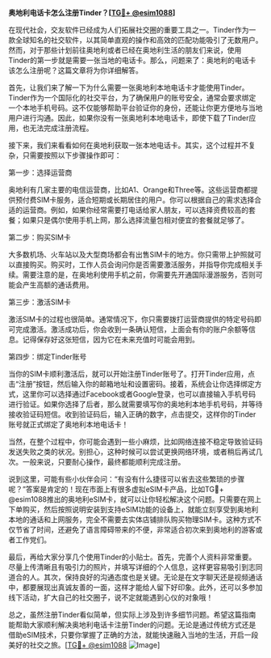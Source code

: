 **奥地利电话卡怎么注册Tinder？[[TG💪+ @esim1088](https://t.me/s/esim1088)]**

在现代社会，交友软件已经成为人们拓展社交圈的重要工具之一。Tinder作为一款全球知名的社交软件，以其简单直观的操作和高效的匹配功能吸引了无数用户。然而，对于那些计划前往奥地利或者已经在奥地利生活的朋友们来说，使用Tinder的第一步就是需要一张当地的电话卡。那么，问题来了：奥地利的电话卡该怎么注册呢？这篇文章将为你详细解答。

首先，让我们来了解一下为什么需要一张奥地利本地电话卡才能使用Tinder。Tinder作为一个国际化的社交平台，为了确保用户的账号安全，通常会要求绑定一个本地手机号码。这不仅能够帮助平台验证你的身份，还能让你更方便地与当地用户进行沟通。因此，如果你没有一张奥地利本地电话卡，即使下载了Tinder应用，也无法完成注册流程。

接下来，我们来看看如何在奥地利获取一张本地电话卡。其实，这个过程并不复杂，只需要按照以下步骤操作即可：

第一步：选择运营商

奥地利有几家主要的电信运营商，比如A1、Orange和Three等。这些运营商都提供预付费SIM卡服务，适合短期或长期居住的用户。你可以根据自己的需求选择合适的运营商。例如，如果你经常需要打电话给家人朋友，可以选择资费较高的套餐；如果只是偶尔使用手机上网，那么选择流量包相对便宜的套餐就足够了。

第二步：购买SIM卡

大多数机场、火车站以及大型商场都会有出售SIM卡的地方。你只需带上护照就可以直接购买。购买时，工作人员会询问你是否需要激活服务，并指导你完成相关手续。需要注意的是，在奥地利使用手机之前，你需要先开通国际漫游服务，否则可能会产生高额的通话费用。

第三步：激活SIM卡

激活SIM卡的过程也很简单。通常情况下，你只需要拨打运营商提供的特定号码即可完成激活。激活成功后，你会收到一条确认短信，上面会有你的账户余额等信息。记得保存好这张短信，因为它在未来充值时可能会用到。

第四步：绑定Tinder账号

当你的SIM卡顺利激活后，就可以开始注册Tinder账号了。打开Tinder应用，点击“注册”按钮，然后输入你的邮箱地址和设置密码。接着，系统会让你选择绑定方式，这里你可以选择通过Facebook或者Google登录，也可以直接输入手机号码进行验证。如果你选择了后者，那么就需要填写你的奥地利本地手机号码，并等待接收验证码短信。收到验证码后，输入正确的数字，点击提交，这样你的Tinder账号就正式绑定了奥地利本地电话卡！

当然，在整个过程中，你可能会遇到一些小麻烦，比如网络连接不稳定导致验证码发送失败之类的状况。别担心，这种时候可以尝试更换网络环境，或者稍后再试几次。一般来说，只要耐心操作，最终都能顺利完成注册。

说到这里，可能有些小伙伴会问：“有没有什么捷径可以省去这些繁琐的步骤呢？”答案是肯定的！现在市面上有很多虚拟eSIM卡产品，比如TG💪+ @esim1088推出的奥地利eSIM卡，就可以让你轻松解决这个问题。只需要在网上下单购买，然后按照说明安装到支持eSIM功能的设备上，就能立刻享受到奥地利本地的通话和上网服务，完全不需要去实体店铺排队购买物理SIM卡。这种方式不仅节省了时间，还避免了语言障碍带来的不便，非常适合初次来到奥地利的游客或者工作党们。

最后，再给大家分享几个使用Tinder的小贴士。首先，完善个人资料非常重要。尽量上传清晰且有吸引力的照片，并填写详细的个人信息，这样更容易吸引到志同道合的人。其次，保持良好的沟通态度也是关键。无论是在文字聊天还是视频通话中，都要展现出真诚友善的一面，这样才能给人留下好印象。此外，还可以多参加线下活动，扩大自己的社交圈子，说不定就能遇到心仪的对象哦！

总之，虽然注册Tinder看似简单，但实际上涉及到许多细节问题。希望这篇指南能帮助大家顺利解决奥地利电话卡注册Tinder的问题。无论是通过传统方式还是借助eSIM技术，只要你掌握了正确的方法，就能快速融入当地的生活，开启一段美好的社交之旅。[[TG💪+ @esim1088](https://t.me/s/esim1088) ![Image](https://i.postimg.cc/4NQfJmqS/Snipaste-2025-05-13-00-14-12.png)]